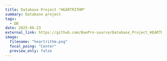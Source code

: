 ```yaml
---
title: Database Project "HEARTRITHM"
summary: Database project
tags:
  - DB
date: 2025-06-23
external_link: https://github.com/BaePro-source/Database_Project_HEARTRITHM
image:
  filename: "heartrithm.png"
  focal_poing: "Center"
  preview_only: false
---
```

